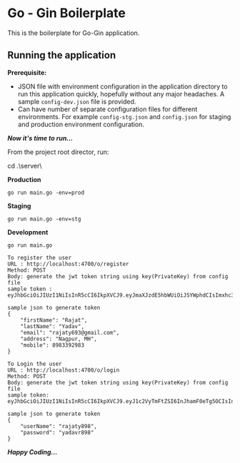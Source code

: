 # Go - Gin Boilerplate

This is the boilerplate for Go-Gin application.

## Running the application

**Prerequisite:**
 - JSON file with environment configuration in the application directory to run this application quickly, hopefully without any major headaches. A sample `config-dev.json`  file is provided.
 - Can have number of separate configuration files for different environments. For example  `config-stg.json` and `config.json` for staging and production environment configuration.

_**Now it's time to run...**_

From the project root director, run:

cd .\server\

**Production**

    go run main.go -env=prod

**Staging**

    go run main.go -env=stg

**Development**

    go run main.go

    To register the user 
    URL : http://localhost:4700/o/register
    Method: POST
    Body: generate the jwt token string using key(PrivateKey) from config file
    sample token : 
    eyJhbGciOiJIUzI1NiIsInR5cCI6IkpXVCJ9.eyJmaXJzdE5hbWUiOiJSYWphdCIsImxhc3ROYW1lIjoiWWFkYXYiLCJlbWFpbCI6InJhamF0eTY5M0BnbWFpbC5jb20iLCJhZGRyZXNzIjoiTmFncHVyLCBNSCIsIm1vYmlsZSI6ODk4MzM5Mjk4M30.sRQ_CRw6PXBs7QVsGUsQ_MYb6uR0fr3_v_J1MkwciLM
    
    sample json to generate token
    {
        "firstName": "Rajat",
        "lastName": "Yadav",
        "email": "rajaty693@gmail.com",
        "address": "Nagpur, MH",
        "mobile": 8983392983
    }

    To Login the user
    URL : http://localhost:4700/o/login
    Method: POST
    Body: generate the jwt token string using key(PrivateKey) from config file
    sample token:
    eyJhbGciOiJIUzI1NiIsInR5cCI6IkpXVCJ9.eyJ1c2VyTmFtZSI6InJhamF0eTg5OCIsInBhc3N3b3JkIjoieWFkYXZyODk4In0.qdRlhtfCoIvizS1tg7m6oVfV69egZWTmorgmeziEi4s
    
    sample json to generate token
    {
        "userName": "rajaty898",
        "password": "yadavr898"
    }

_**Happy Coding...**_
